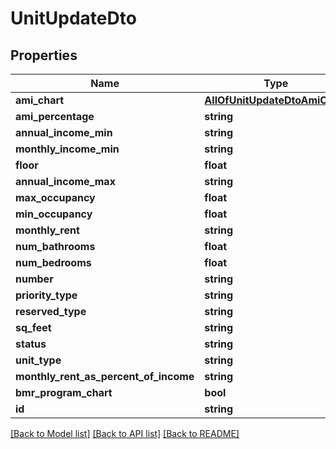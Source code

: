 # UnitUpdateDto

## Properties
Name | Type | Description | Notes
------------ | ------------- | ------------- | -------------
**ami_chart** | [**AllOfUnitUpdateDtoAmiChart**](AllOfUnitUpdateDtoAmiChart.md) |  | 
**ami_percentage** | **string** |  | [optional] 
**annual_income_min** | **string** |  | [optional] 
**monthly_income_min** | **string** |  | [optional] 
**floor** | **float** |  | [optional] 
**annual_income_max** | **string** |  | [optional] 
**max_occupancy** | **float** |  | [optional] 
**min_occupancy** | **float** |  | [optional] 
**monthly_rent** | **string** |  | [optional] 
**num_bathrooms** | **float** |  | [optional] 
**num_bedrooms** | **float** |  | [optional] 
**number** | **string** |  | [optional] 
**priority_type** | **string** |  | [optional] 
**reserved_type** | **string** |  | [optional] 
**sq_feet** | **string** |  | [optional] 
**status** | **string** |  | [optional] 
**unit_type** | **string** |  | [optional] 
**monthly_rent_as_percent_of_income** | **string** |  | [optional] 
**bmr_program_chart** | **bool** |  | [optional] 
**id** | **string** |  | 

[[Back to Model list]](../../README.md#documentation-for-models) [[Back to API list]](../../README.md#documentation-for-api-endpoints) [[Back to README]](../../README.md)

